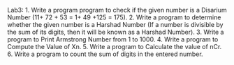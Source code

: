 Lab3: 
1.⁠ ⁠Write a program program to check if the given number is a Disarium Number (11+ 72 + 53 = 1+ 49 +125 = 175). 
2.⁠ ⁠Write a program to determine whether the given number is a Harshad Number (If a number is divisible by the sum of its digits, then it will be known as a Harshad Number). 
3.⁠ ⁠Write a program to Print Armstrong Number from 1 to 1000. 
4.⁠ ⁠Write a program to Compute the Value of Xn.
5.⁠ ⁠Write a program to Calculate the value of nCr. 
6.⁠ ⁠Write a program to count the sum of digits in the entered number.
